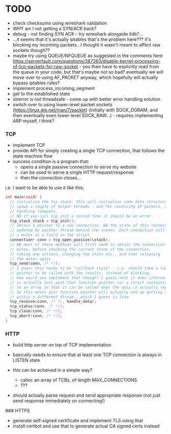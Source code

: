 # TODO

- check checksums using wireshark validation
- WHY am I not getting a SYN/ACK back?
- debug - not finding SYN ACK - try wireshark alongside lldb?...
- ...it seems that it's actually iptables that's the problem here??? it's blocking my incoming packets...I thought it wasn't meant to affect raw sockets though??
- maybe try using QUEUE/NFQUEUE as suggested in the comments here https://serverfault.com/questions/387263/disable-kernel-processing-of-tcp-packets-for-raw-socket - you then have to explicitly read from the queue in your code, but that's maybe not so bad? eventually we will move over to using AF_PACKET anyway, which hopefully will actually bypass iptables rules?
- implement process_incoming_segment
- get to the established state
- strerror is not threadsafe - come up with better error handling solution
- switch over to using lower-level packet sockets (https://linux.die.net/man/7/packet) (initially with SOCK_DGRAM, and then eventually even lower-level SOCK_RAW...) - requires implementing ARP myself, I think?

### TCP

- implement TCP
- provide API for simply creating a single TCP connection, that follows the state machine flow
- success condition is a program that:
  - opens a single passive connection to serve my website
  - can be used to serve a single HTTP request/response
  - then the connection closes...

i.e. I want to be able to use it like this:

```c
int main(void) {
  // initialise the tcp stack. this will initialise some data structures and
  // spawn a couple of helper threads - one for receiving IP packets, and one for
  // handling timeouts.
  // NB if you call tcp_init a second time it should be an error.
  tcp_stack stack = tcp_init();
  // obtain a pointer to a new connection. NB the state of this connection gets
  // updated by another thread behind the scenes. Each connection will have
  // a mutex as a field on the struct.
  connection* conn = tcp_open_passive(&stack);
  // NB most of these methods will first need to obtain the connection
  // mutex, before checking the current state of the connection,
  // taking any actions, changing the state etc., and then releasing
  // the mutex again
  tcp_send(conn, /* */);
  // I guess this needs to be "callback style" - i.e. should take a function
  // pointer to be called with the results, instead of blocking.
  // How would you implement that though? I guess what it does internally
  // is actually just push that function pointer (or a struct containing it)
  // to an array so that it can be called when the data is actually received?
  // So this means your function pointer will actually end up getting called
  // within a different thread...which I guess is fine.
  tcp_receive(conn, /* */, handle_data);
  tcp_status(conn, /* */);
  tcp_close(conn, /* */);
  tcp_abort(conn, /* */);
}
```

### HTTP

- build http server on top of TCP implementation
- basically needs to ensure that at least one TCP connection is always in LISTEN state
- this can be acheived in a simple way?

  - calloc an array of TCBs, of length MAX_CONNECTIONS
  - ???

- should actually parse request and send appropriate response (not just send response immediately on connecting!)

### HTTPS

- generate self-signed certificate and implement TLS using that
- install certbot and use that to generate actual CA signed certs instead
